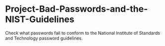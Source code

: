 # Project-Bad-Passwords-and-the-NIST-Guidelines
Check what passwords fail to conform to the National Institute of Standards and Technology password guidelines.
